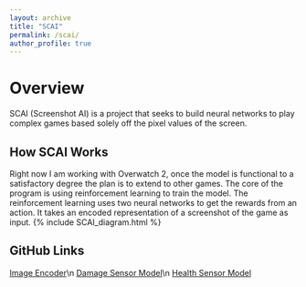 ```yaml
---
layout: archive
title: "SCAI"
permalink: /scai/
author_profile: true
---
```


Overview
======
SCAI (Screenshot AI) is a project that seeks to build neural networks to play complex games based solely off the pixel values of the screen.

How SCAI Works
------
Right now I am working with Overwatch 2, once the model is functional to a satisfactory degree the plan is to extend to other games.
The core of the program is using reinforcement learning to train the model.
The reinforcement learning uses two neural networks to get the rewards from an action.
It takes an encoded representation of a screenshot of the game as input.
{% include SCAI_diagram.html %}

GitHub Links
------
[Image Encoder](https://github.com/EndeavoringOrb/SCAI/blob/main/autoencoders/autoencoder_E0.h5)\n
[Damage Sensor Model](https://github.com/EndeavoringOrb/SCAI/blob/main/dmg_models/dmg_model35.h5)\n
[Health Sensor Model](https://github.com/EndeavoringOrb/SCAI/blob/main/health_models/health_model105.h5)
